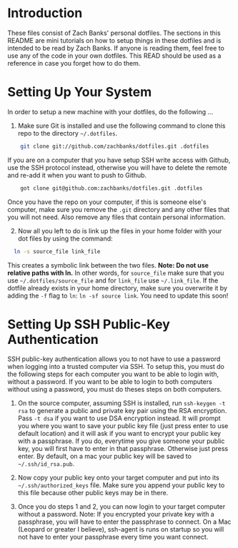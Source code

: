 Introduction
===
These files consist of Zach Banks' personal dotfiles. The sections in this README are mini tutorials on how to setup things in these dotfiles and is intended to be read by Zach Banks. If anyone is reading them, feel free to use any of the code in your own dotfiles. This READ should be used as a reference in case you forget how to do them.

Setting Up Your System
===
In order to setup a new machine with your dotfiles, do the following ...

1. Make sure Git is installed and use the following command to clone this repo to the directory `~/.dotfiles`.
```bash
	git clone git://github.com/zachbanks/dotfiles.git .dotfiles
```

If you are on a computer that you have setup SSH write access with Github, use the SSH protocol instead, otherwise you will have to delete the remote and re-add it when you want to push to Github.
```bash
	got clone git@github.com:zachbanks/dotfiles.git .dotfiles
```
Once you have the repo on your computer, if this is someone else's computer, make sure you remove the `.git` directory and any other files that you will not need. Also remove any files that contain personal information.

2. Now all you left to do is link up the files in your home folder with your dot files by using the command: 
```bash
  ln -s source_file link_file
```
This creates a symbolic link between the two files. **Note: Do not use relative paths with ln.** In other words, for `source_file` make sure that you use `~/.dotfiles/source_file` and for `link_file` use
`~/.link_file`. If the dotfile already exists in your home directory, make sure you overwrite it by adding the `-f` flag to `ln`: `ln -sf source link`.
You need to update this soon!

Setting Up SSH Public-Key Authentication
===

SSH public-key authentication allows you to not have to use a password when logging into a trusted computer via SSH. 
To setup this, you must do the following steps for each computer you want to be able to login with, without a password.
If you want to be able to login to both computers without using a password, you must do theses steps on both computers.

1. On the source computer, assuming SSH is installed, run `ssh-keygen -t rsa` to generate a public and private key pair using the RSA encryption. Pass `-t dsa` if you want to use DSA encryption instead. It will prompt you where you want to save your public key file (just press enter to use default location) and it will ask if you want to encrypt your public key with a passphrase. If you do, everytime you give someone your public key, you will first have to enter in that passphrase. Otherwise just press enter. By default, on a mac your public key will be saved to `~/.ssh/id_rsa.pub`.

2. Now copy your public key onto your target computer and put into its `~/.ssh/authorized_keys` file. Make sure you append your public key to this file because other public keys may be in there. 

3. Once you do steps 1 and 2, you can now login to your target computer without a password. Note: If you encrypted your private key with a passphrase, you will have to enter the passphrase to connect. On a Mac (Leopard or greater I believe), ssh-agent is runs on startup so you will not have to enter your passphrase every time you want connect.